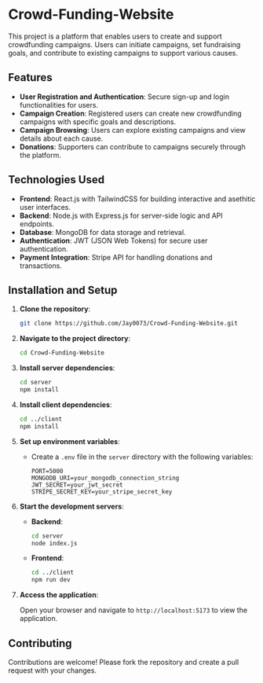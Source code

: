 # Crowd-Funding-Website

This project is a platform that enables users to create and support crowdfunding campaigns. Users can initiate campaigns, set fundraising goals, and contribute to existing campaigns to support various causes.

## Features

- **User Registration and Authentication**: Secure sign-up and login functionalities for users.
- **Campaign Creation**: Registered users can create new crowdfunding campaigns with specific goals and descriptions.
- **Campaign Browsing**: Users can explore existing campaigns and view details about each cause.
- **Donations**: Supporters can contribute to campaigns securely through the platform.

## Technologies Used

- **Frontend**: React.js with TailwindCSS for building interactive and asethitic user interfaces.
- **Backend**: Node.js with Express.js for server-side logic and API endpoints.
- **Database**: MongoDB for data storage and retrieval.
- **Authentication**: JWT (JSON Web Tokens) for secure user authentication.
- **Payment Integration**: Stripe API for handling donations and transactions.

## Installation and Setup

1. **Clone the repository**:

   ```bash
   git clone https://github.com/Jay0073/Crowd-Funding-Website.git
   ```

2. **Navigate to the project directory**:

   ```bash
   cd Crowd-Funding-Website
   ```

3. **Install server dependencies**:

   ```bash
   cd server
   npm install
   ```

4. **Install client dependencies**:

   ```bash
   cd ../client
   npm install
   ```

5. **Set up environment variables**:

   - Create a `.env` file in the `server` directory with the following variables:

     ```env
     PORT=5000
     MONGODB_URI=your_mongodb_connection_string
     JWT_SECRET=your_jwt_secret
     STRIPE_SECRET_KEY=your_stripe_secret_key
     ```

6. **Start the development servers**:

   - **Backend**:

     ```bash
     cd server
     node index.js
     ```

   - **Frontend**:

     ```bash
     cd ../client
     npm run dev
     ```

7. **Access the application**:

   Open your browser and navigate to `http://localhost:5173` to view the application.

## Contributing

Contributions are welcome! Please fork the repository and create a pull request with your changes.

